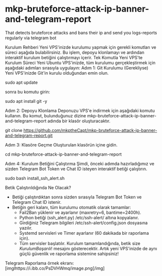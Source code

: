 # mkp-bruteforce-attack-ip-banner-and-telegram-report
That detects bruteforce attacks and bans their ip  and send you logs-reports regularly via telegram bot

Kurulum Rehberi
Yeni VPS'inizde kurulumu yapmak için gerekli komutları ve süreci aşağıda bulabilirsiniz. Bu işlem, depoyu klonlamayı ve ardından interaktif kurulum betiğini çalıştırmayı içerir.
Tek Komutla Yeni VPS'te Kurulum Süreci
Yeni Ubuntu VPS'inizde, tüm kurulumu gerçekleştirmek için aşağıdaki adımları sırasıyla uygulayın:
Adım 1: Git Kurulumu (Gerekliyse)
Yeni VPS'inizde Git'in kurulu olduğundan emin olun.

sudo apt update

sonra bu komutu girin:

sudo apt install git -y

Adım 2: Depoyu Klonlama
Deponuzu VPS'e indirmek için aşağıdaki komutu kullanın. Bu komut, bulunduğunuz dizine mkp-bruteforce-attack-ip-banner-and-telegram-report adında bir klasör oluşturacaktır.


git clone https://github.com/mkptheCapt/mkp-bruteforce-attack-ip-banner-and-telegram-report.git


Adım 3: Klasöre Geçme
Oluşturulan klasörün içine gidin.

cd mkp-bruteforce-attack-ip-banner-and-telegram-report

Adım 4: Kurulum Betiğini Çalıştırma
Şimdi, önceki adımda hazırladığımız ve sizden Telegram Bot Token ve Chat ID isteyen interaktif betiği çalıştırın.

sudo bash install_ssh_alert.sh

Betik Çalıştırıldığında Ne Olacak?
 * Betiği çalıştırdıktan sonra sizden sırasıyla Telegram Bot Token ve Telegram Chat ID istenir.
 * Betiğin geri kalanı, tüm kurulumu otomatik olarak tamamlar:
   * Fail2Ban yüklenir ve ayarlanır (maxretry=6, bantime=2400h).
   * Python betiği (ssh_alert.py) /etc/ssh-alert/ altına kopyalanır.
   * Girdiğiniz Telegram bilgileri /etc/ssh-alert/config.json dosyasına yazılır.
   * Systemd servisleri ve Timer ayarlanır (60 dakikada bir raporlama için).
   * Tüm servisler başlatılır.
Kurulum tamamlandığında, betik size $Kurulum Başarılı!$ mesajını gösterecektir.
Artık yeni VPS'inizde de aynı güçlü güvenlik ve raporlama sistemine sahipsiniz!

Telegram Raporlama örnek ekranı:
[imglhttps://i.ibb.co/PsDVHWmq/image.png[/img]
